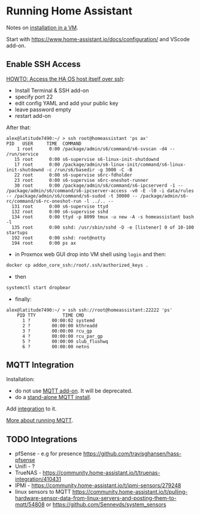 # Running Home Assistant

Notes on [installation in a VM](../proxmox/home-assistant.md).

Start with https://www.home-assistant.io/docs/configuration/ and VScode add-on.

## Enable SSH Access

[HOWTO: Access the HA OS host itself over ssh](https://community.home-assistant.io/t/howto-how-to-access-the-home-assistant-os-host-itself-over-ssh/263352):

* Install Terminal & SSH add-on
* specify port 22
* edit config YAML and add your public key
* leave password empty
* restart add-on

After that:

```console
alex@latitude7490:~/ > ssh root@homeassistant 'ps ax'
PID   USER     TIME  COMMAND
    1 root      0:00 /package/admin/s6/command/s6-svscan -d4 -- /run/service
   15 root      0:00 s6-supervise s6-linux-init-shutdownd
   17 root      0:00 /package/admin/s6-linux-init/command/s6-linux-init-shutdownd -c /run/s6/basedir -g 3000 -C -B
   22 root      0:00 s6-supervise s6rc-fdholder
   23 root      0:00 s6-supervise s6rc-oneshot-runner
   30 root      0:00 /package/admin/s6/command/s6-ipcserverd -1 -- /package/admin/s6/command/s6-ipcserver-access -v0 -E -l0 -i data/rules -- /package/admin/s6/command/s6-sudod -t 30000 -- /package/admin/s6-rc/command/s6-rc-oneshot-run -l ../.. --
  131 root      0:00 s6-supervise ttyd
  132 root      0:00 s6-supervise sshd
  134 root      0:00 ttyd -p 8099 tmux -u new -A -s homeassistant bash -l
  135 root      0:00 sshd: /usr/sbin/sshd -D -e [listener] 0 of 10-100 startups
  192 root      0:00 sshd: root@notty
  194 root      0:00 ps ax
```

* in Proxmox web GUI drop into VM shell using `login` and then:

```sh
docker cp addon_core_ssh:/root/.ssh/authorized_keys .
```

* then

```sh
systemctl start dropbear
```

* finally:

```console
alex@latitude7490:~/ > ssh ssh://root@homeassistant:22222 'ps'
    PID TTY          TIME CMD
      1 ?        00:00:02 systemd
      2 ?        00:00:00 kthreadd
      3 ?        00:00:00 rcu_gp
      4 ?        00:00:00 rcu_par_gp
      5 ?        00:00:00 slub_flushwq
      6 ?        00:00:00 netns
```

## MQTT Integration

Installation:

* do not use
[MQTT add-on](https://github.com/home-assistant/addons/blob/master/mosquitto/DOCS.md).
It will be deprecated.
* do a [stand-alone MQTT install](../proxmox/mqtt.md).

Add [integration](https://www.home-assistant.io/integrations/mqtt/) to it.

[More about running MQTT](mqtt.html).

## TODO Integrations

* pfSense - e.g for presence https://github.com/travisghansen/hass-pfsense
* Unifi - ?
* TrueNAS - https://community.home-assistant.io/t/truenas-integration/410431
* IPMI - https://community.home-assistant.io/t/ipmi-sensors/279248
* linux sensors to MQTT https://community.home-assistant.io/t/pulling-hardware-sensor-data-from-linux-servers-and-posting-them-to-mqtt/54808
or  https://github.com/Sennevds/system_sensors
